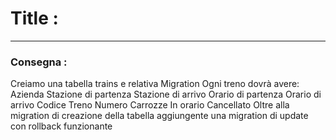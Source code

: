 # Title : 
______

### Consegna :
Creiamo una tabella trains e relativa Migration
Ogni treno dovrà avere:
Azienda
Stazione di partenza
Stazione di arrivo
Orario di partenza
Orario di arrivo
Codice Treno
Numero Carrozze
In orario
Cancellato
Oltre alla migration di creazione della tabella aggiungente una migration di update con rollback funzionante
